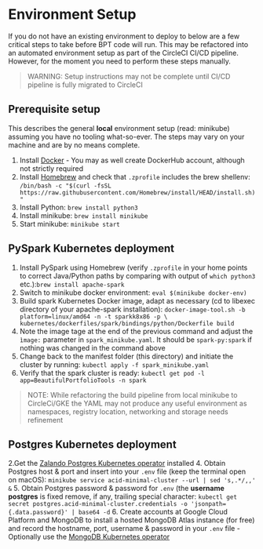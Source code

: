 # Environment Setup
If you do not have an existing environment to deploy to below are a few critical
steps to take before BPT code will run. This may be refactored into an
automated environment setup as part of the CircleCI CI/CD pipeline.
However, for the moment you need to perform these steps manually.

> WARNING: Setup instructions may not be complete until CI/CD pipeline is
> fully migrated to CircleCI

## Prerequisite setup
This describes the general <b>local</b> environment setup (read: minikube)
assuming you have no tooling what-so-ever.
The steps may vary on your machine and are by no means complete.

1. Install [Docker](https://www.docker.com) - You may as well create DockerHub account, although not strictly required
2. Install [Homebrew](https://brew.sh) and check that ```.zprofile``` includes the brew shellenv:
```/bin/bash -c "$(curl -fsSL https://raw.githubusercontent.com/Homebrew/install/HEAD/install.sh)"```
3. Install Python: ```brew install python3```
4. Install minikube: ```brew install minikube```
5. Start minikube: ```minikube start```

## PySpark Kubernetes deployment
1. Install PySpark using Homebrew (verify ```.zprofile``` in your home points to
correct Java/Python paths by comparing with output of ```which python3``` etc.):```brew install apache-spark```
2. Switch to minikube docker environment: ```eval $(minikube docker-env)```
3. Build spark Kubernetes Docker image, adapt as necessary (cd to libexec directory
   of your apache-spark installation): ```docker-image-tool.sh -b platform=linux/amd64 -n -t sparkk8x86 -p \
kubernetes/dockerfiles/spark/bindings/python/Dockerfile build```
4. Note the image tage at the end of the previous command and adjust the ``ìmage:`` parameter in
   ```spark_minikube.yaml```. It should be ```spark-py:spark``` if nothing was changed in the command above
5. Change back to the manifest folder (this directory) and initiate the cluster by running:
```kubectl apply -f spark_minikube.yaml```
6. Verify that the spark cluster is ready: ```kubectl get pod -l app=BeautifulPortfolioTools -n spark```

> NOTE: While refactoring the build pipeline from local minikube to CircleCi/GKE the YAML may not
> produce any useful environment as namespaces, registry location, networking and storage needs refinement

## Postgres Kubernetes deployment
2.Get the [Zalando Postgres Kubernetes operator](https://postgres-operator.readthedocs.io/en/latest/quickstart/)
installed
4. Obtain Postgres host & port and insert into your ```.env``` file (keep the terminal open on macOS):
```minikube service acid-minimal-cluster --url | sed 's,.*/,,' &```
5. Obtain Postgres password & password for ```.env``` (the <b>username postgres</b> is fixed
remove, if any, trailing special character:
```kubectl get secret postgres.acid-minimal-cluster.credentials -o 'jsonpath={.data.password}' | base64 -d```
6. Create accounts at Google Cloud Platform and MongoDB to install a hosted MongoDB Atlas instance (for free) and
record the hostname, port, username & password in your ```.env``` file -
Optionally use the [MongoDB Kubernetes operator](https://www.mongodb.com/try/download/community-kubernetes-operator)